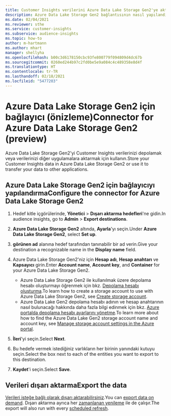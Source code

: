 ```yaml
---
title: Customer Insights verilerini Azure Data Lake Storage Gen2'ye aktarma
description: Azure Data Lake Storage Gen2 bağlantısının nasıl yapılandırılacağını öğrenin.
ms.date: 02/04/2021
ms.reviewer: sthe
ms.service: customer-insights
ms.subservice: audience-insights
ms.topic: how-to
author: m-hartmann
ms.author: mhart
manager: shellyha
ms.openlocfilehash: b00c3d6178150cbc93fe800779f094809d4dc67b
ms.sourcegitcommit: 0260ed244b97c2fd0be5e9a084c4c489358e8d4f
ms.translationtype: HT
ms.contentlocale: tr-TR
ms.lasthandoff: 02/18/2021
ms.locfileid: "5477203"
---
```

# <a name="connector-for-azure-data-lake-storage-gen2-preview"></a><span data-ttu-id="95f84-103">Azure Data Lake Storage Gen2 için bağlayıcı (önizleme)</span><span class="sxs-lookup"><span data-stu-id="95f84-103">Connector for Azure Data Lake Storage Gen2 (preview)</span></span>

<span data-ttu-id="95f84-104">Azure Data Lake Storage Gen2'yi Customer Insights verilerinizi depolamak veya verilerinizi diğer uygulamalara aktarmak için kullanın.</span><span class="sxs-lookup"><span data-stu-id="95f84-104">Store your Customer Insights data in Azure Data Lake Storage Gen2 or use it to transfer your data to other applications.</span></span>

## <a name="configure-the-connector-for-azure-data-lake-storage-gen2"></a><span data-ttu-id="95f84-105">Azure Data Lake Storage Gen2 için bağlayıcıyı yapılandırma</span><span class="sxs-lookup"><span data-stu-id="95f84-105">Configure the connector for Azure Data Lake Storage Gen2</span></span>

1. <span data-ttu-id="95f84-106">Hedef kitle içgörülerinde, **Yönetici** > **Dışarı aktarma hedefleri**'ne gidin.</span><span class="sxs-lookup"><span data-stu-id="95f84-106">In audience insights, go to **Admin** > **Export destinations**.</span></span>

1. <span data-ttu-id="95f84-107">**Azure Data Lake Storage Gen2** altında, **Ayarla**'yı seçin.</span><span class="sxs-lookup"><span data-stu-id="95f84-107">Under **Azure Data Lake Storage Gen2**, select **Set up**.</span></span>

1. <span data-ttu-id="95f84-108">**görünen ad** alanına hedef tarafından tanınabilir bir ad verin.</span><span class="sxs-lookup"><span data-stu-id="95f84-108">Give your destination a recognizable name in the **Display name** field.</span></span>

1. <span data-ttu-id="95f84-109">Azure Data Lake Storage Gen2'niz için **Hesap adı**, **Hesap anahtarı** ve **Kapsayıcı** girin.</span><span class="sxs-lookup"><span data-stu-id="95f84-109">Enter **Account name**, **Account key**, and **Container** for your Azure Data Lake Storage Gen2.</span></span>
    - <span data-ttu-id="95f84-110">Azure Data Lake Storage Gen2 ile kullanılmak üzere depolama hesabı oluşturmayı öğrenmek için bkz. [Depolama hesabı oluşturma](https://docs.microsoft.com/azure/storage/blobs/create-data-lake-storage-account).</span><span class="sxs-lookup"><span data-stu-id="95f84-110">To learn how to create a storage account to use with Azure Data Lake Storage Gen2, see [Create storage account](https://docs.microsoft.com/azure/storage/blobs/create-data-lake-storage-account).</span></span> 
    - <span data-ttu-id="95f84-111">Azure Data Lake Gen2 depolama hesabı adının ve hesap anahtarının nasıl bulunacağı hakkında daha fazla bilgi edinmek için bkz. [Azure portalda depolama hesabı ayarlarını yönetme](https://docs.microsoft.com/azure/storage/common/storage-account-manage).</span><span class="sxs-lookup"><span data-stu-id="95f84-111">To learn more about how to find the Azure Data Lake Gen2 storage account name and account key, see [Manage storage account settings in the Azure portal](https://docs.microsoft.com/azure/storage/common/storage-account-manage).</span></span>

1. <span data-ttu-id="95f84-112">**İleri**'yi seçin.</span><span class="sxs-lookup"><span data-stu-id="95f84-112">Select **Next**.</span></span>

1. <span data-ttu-id="95f84-113">Bu hedefe vermek istediğiniz varlıkların her birinin yanındaki kutuyu seçin.</span><span class="sxs-lookup"><span data-stu-id="95f84-113">Select the box next to each of the entities you want to export to this destination.</span></span>

1. <span data-ttu-id="95f84-114">**Kaydet**'i seçin.</span><span class="sxs-lookup"><span data-stu-id="95f84-114">Select **Save**.</span></span>

## <a name="export-the-data"></a><span data-ttu-id="95f84-115">Verileri dışarı aktarma</span><span class="sxs-lookup"><span data-stu-id="95f84-115">Export the data</span></span>

<span data-ttu-id="95f84-116">[Verileri isteğe bağlı olarak dışarı aktarabilirsiniz](export-destinations.md#export-data-on-demand).</span><span class="sxs-lookup"><span data-stu-id="95f84-116">You can [export data on demand](export-destinations.md#export-data-on-demand).</span></span> <span data-ttu-id="95f84-117">Dışarı aktarma ayrıca her [zamanlanan yenileme](system.md#schedule-tab) ile de çalışır.</span><span class="sxs-lookup"><span data-stu-id="95f84-117">The export will also run with every [scheduled refresh](system.md#schedule-tab).</span></span>
